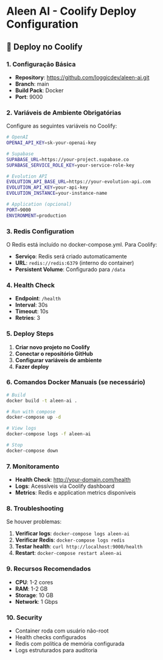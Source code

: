 # Aleen AI - Coolify Deploy Configuration

## 🚀 Deploy no Coolify

### 1. Configuração Básica
- **Repository**: https://github.com/loggicdev/aleen-ai.git
- **Branch**: main
- **Build Pack**: Docker
- **Port**: 9000

### 2. Variáveis de Ambiente Obrigatórias

Configure as seguintes variáveis no Coolify:

```bash
# OpenAI
OPENAI_API_KEY=sk-your-openai-key

# Supabase
SUPABASE_URL=https://your-project.supabase.co
SUPABASE_SERVICE_ROLE_KEY=your-service-role-key

# Evolution API
EVOLUTION_API_BASE_URL=https://your-evolution-api.com
EVOLUTION_API_KEY=your-api-key
EVOLUTION_INSTANCE=your-instance-name

# Application (opcional)
PORT=9000
ENVIRONMENT=production
```

### 3. Redis Configuration

O Redis está incluído no docker-compose.yml. Para Coolify:
- **Serviço**: Redis será criado automaticamente
- **URL**: `redis://redis:6379` (interno do container)
- **Persistent Volume**: Configurado para `/data`

### 4. Health Check

- **Endpoint**: `/health`
- **Interval**: 30s
- **Timeout**: 10s
- **Retries**: 3

### 5. Deploy Steps

1. **Criar novo projeto no Coolify**
2. **Conectar o repositório GitHub**
3. **Configurar variáveis de ambiente**
4. **Fazer deploy**

### 6. Comandos Docker Manuais (se necessário)

```bash
# Build
docker build -t aleen-ai .

# Run with compose
docker-compose up -d

# View logs
docker-compose logs -f aleen-ai

# Stop
docker-compose down
```

### 7. Monitoramento

- **Health Check**: http://your-domain.com/health
- **Logs**: Acessíveis via Coolify dashboard
- **Metrics**: Redis e application metrics disponíveis

### 8. Troubleshooting

Se houver problemas:

1. **Verificar logs**: `docker-compose logs aleen-ai`
2. **Verificar Redis**: `docker-compose logs redis`
3. **Testar health**: `curl http://localhost:9000/health`
4. **Restart**: `docker-compose restart aleen-ai`

### 9. Recursos Recomendados

- **CPU**: 1-2 cores
- **RAM**: 1-2 GB
- **Storage**: 10 GB
- **Network**: 1 Gbps

### 10. Security

- Container roda com usuário não-root
- Health checks configurados
- Redis com política de memória configurada
- Logs estruturados para auditoria
